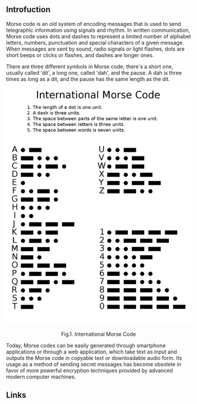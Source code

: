 ## Introfuction

Morse code is an old system of encoding messages that is used to send telegraphic information using signals and rhythm. 
In written communication, Morse code uses dots and dashes to represent a limited number of alphabet letters, numbers, punctuation and special characters of a given message. 
When messages are sent by sound, radio signals or light flashes, dots are short beeps or clicks or flashes, and dashes are longer ones.



There are three different symbols in Morse code; there's a short one, usually called 'dit', a long one, called 'dah', and the pause. 
A dah is three times as long as a dit, and the pause has the same length as the dit.


<div style="text-align: center;">

![Fig.1. International Morse Code](../img/Morse_Code.png)

</div>

<p style="text-align: center;">
Fig.1. International Morse Code
</p>


Today, Morse codes can be easily generated through smartphone applications or through a web application, 
which take text as input and outputs the Morse code in copyable text or downloadable audio form.
Its usage as a method of sending secret messages has become obsolete in favor of more powerful encryption techniques provided by advanced modern computer machines.


## Links

